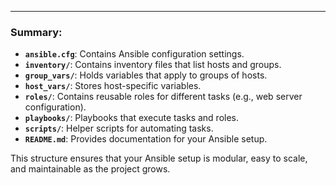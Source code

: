 
---

### Summary:

- **`ansible.cfg`**: Contains Ansible configuration settings.
- **`inventory/`**: Contains inventory files that list hosts and groups.
- **`group_vars/`**: Holds variables that apply to groups of hosts.
- **`host_vars/`**: Stores host-specific variables.
- **`roles/`**: Contains reusable roles for different tasks (e.g., web server configuration).
- **`playbooks/`**: Playbooks that execute tasks and roles.
- **`scripts/`**: Helper scripts for automating tasks.
- **`README.md`**: Provides documentation for your Ansible setup.

This structure ensures that your Ansible setup is modular, easy to scale, and maintainable as the project grows.
